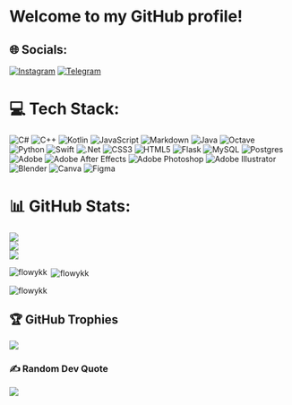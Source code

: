 # Welcome to my GitHub profile!<br>

## 🌐 Socials:
[![Instagram](https://img.shields.io/badge/Instagram-%23E4405F.svg?logo=Instagram&logoColor=white)](https://instagram.com/flowykk) 
[![Telegram](https://img.shields.io/badge/Telegram-%23E4405F.svg?logo=Telegram&logoColor=blue)](https://telegram.com/flowykk) 

# 💻 Tech Stack:
![C#](https://img.shields.io/badge/c%23-%23239120.svg?style=flat-square&logo=csharp&logoColor=white) 
![C++](https://img.shields.io/badge/c++-%2300599C.svg?style=flat-square&logo=c%2B%2B&logoColor=white) 
![Kotlin](https://img.shields.io/badge/kotlin-%237F52FF.svg?style=flat-square&logo=kotlin&logoColor=white)
![JavaScript](https://img.shields.io/badge/javascript-%23323330.svg?style=flat-square&logo=javascript&logoColor=%23F7DF1E) 
![Markdown](https://img.shields.io/badge/markdown-%23000000.svg?style=flat-square&logo=markdown&logoColor=white) 
![Java](https://img.shields.io/badge/java-%23ED8B00.svg?style=flat-square&logo=openjdk&logoColor=white)
![Octave](https://img.shields.io/badge/OCTAVE-darkblue?style=flat-square&logo=octave&logoColor=fcd683) 
![Python](https://img.shields.io/badge/python-3670A0?style=flat-square&logo=python&logoColor=ffdd54) 
![Swift](https://img.shields.io/badge/swift-F54A2A?style=flat-square&logo=swift&logoColor=white) 
![.Net](https://img.shields.io/badge/.NET-5C2D91?style=flat-square&logo=.net&logoColor=white) 
![CSS3](https://img.shields.io/badge/css3-%231572B6.svg?style=flat-square&logo=css3&logoColor=white)
![HTML5](https://img.shields.io/badge/html5-%23E34F26.svg?style=flat-square&logo=html5&logoColor=white)
![Flask](https://img.shields.io/badge/flask-%23000.svg?style=flat-square&logo=flask&logoColor=white)
![MySQL](https://img.shields.io/badge/mysql-%2300000f.svg?style=flat-square&logo=mysql&logoColor=white) 
![Postgres](https://img.shields.io/badge/postgres-%23316192.svg?style=flat-square&logo=postgresql&logoColor=white) 
![Adobe](https://img.shields.io/badge/adobe-%23FF0000.svg?style=flat-square&logo=adobe&logoColor=white) 
![Adobe After Effects](https://img.shields.io/badge/Adobe%20After%20Effects-9999FF.svg?style=flat-square&logo=Adobe%20After%20Effects&logoColor=white) 
![Adobe Photoshop](https://img.shields.io/badge/adobe%20photoshop-%2331A8FF.svg?style=flat-square&logo=adobe%20photoshop&logoColor=white) 
![Adobe Illustrator](https://img.shields.io/badge/adobe%20illustrator-%23FF9A00.svg?style=flat-square&logo=adobe%20illustrator&logoColor=white)
![Blender](https://img.shields.io/badge/blender-%23F5792A.svg?style=flat-square&logo=blender&logoColor=white) 
![Canva](https://img.shields.io/badge/Canva-%2300C4CC.svg?style=flat-square&logo=Canva&logoColor=white) 
![Figma](https://img.shields.io/badge/figma-%23F24E1E.svg?style=flat-square&logo=figma&logoColor=white)

# 📊 GitHub Stats:
![](https://github-readme-stats.vercel.app/api?username=flowykk&theme=radical&hide_border=true&include_all_commits=false&count_private=false)<br/>
![](https://github-readme-streak-stats.herokuapp.com/?user=flowykk&theme=radical&hide_border=true)<br/>
![](https://github-readme-stats.vercel.app/api/top-langs/?username=flowykk&theme=radical&hide_border=true&include_all_commits=false&count_private=false&layout=compact)

<p><img align="left" src="https://github-readme-stats.vercel.app/api/top-langs?username=flowykk&theme=radical&hide_border=true&show_icons=true&locale=en&layout=compact" alt="flowykk" /></p>

<p>&nbsp;<img align="center" src="https://github-readme-stats.vercel.app/api?username=flowykk&show_icons=true&locale=en" alt="flowykk" /></p>

<p><img align="center" src="https://github-readme-streak-stats.herokuapp.com/?user=flowykk&" alt="flowykk" /></p>


## 🏆 GitHub Trophies
![](https://github-profile-trophy.vercel.app/?username=flowykk&theme=radical&no-frame=false&no-bg=true&margin-w=4)

### ✍️ Random Dev Quote
![](https://quotes-github-readme.vercel.app/api?type=horizontal&theme=tokyonight)

<!-- Proudly created with GPRM ( https://gprm.itsvg.in ) -->
